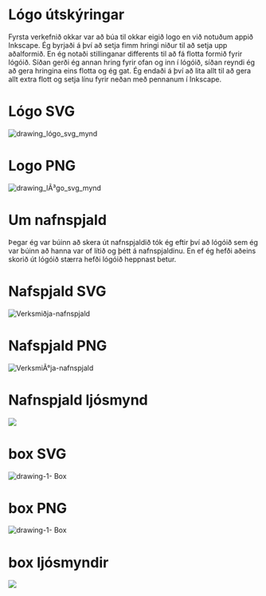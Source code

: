 # Lógo útskýringar
Fyrsta verkefnið okkar var að búa til okkar eigið logo en við notuðum appið Inkscape. Ég byrjaði á því að setja fimm hringi niður til að setja upp aðalformið. En ég notaði stillinganar differents til að fá flotta formið fyrir lógóið. Síðan gerði ég annan hring fyrir ofan og inn í lógóið, síðan reyndi ég að gera hringina eins flotta og ég gat. Ég endaði á því að lita allt til að gera allt extra flott og setja línu fyrir neðan með pennanum í Inkscape.

# Lógo SVG
![drawing_lógo_svg_mynd](https://user-images.githubusercontent.com/100711182/162006908-1ad0a6e5-9794-496e-a921-cf7c57a1c4c6.svg)

# Logo PNG
![drawing_lÃ³go_svg_mynd](https://user-images.githubusercontent.com/100711182/162003206-5d8f9fca-0e60-4fa9-8da1-191e07e65b9f.png)

# Um nafnspjald 
Þegar ég var búinn að skera út nafnspjaldið tók ég eftir því að lógóið sem ég var búinn að hanna var of lítið og þétt á nafnspjaldinu. En ef ég hefði aðeins skorið út lógóið stærra hefði lógóið heppnast betur.

# Nafspjald SVG
![Verksmiðja-nafnspjald](https://user-images.githubusercontent.com/100711182/162007053-31b0d9fc-97fc-4ae2-b263-084065241707.svg)

# Nafspjald PNG 
![VerksmiÃ°ja-nafnspjald](https://user-images.githubusercontent.com/100711182/162005095-8fc31828-35a2-4081-88f0-aa448338b44b.png)

# Nafnspjald ljósmynd
![](https://lh3.googleusercontent.com/2fybAEXv4G6Hp5V-YU8P1qJJ5e0kmGKsYsqYwCuG0XR7bQXwzRrNRRLWnn_5JRV1SScSneNYtm4q3L2paJeDW2CaO_-Jx6ClY4AtOB0OMDcfllh6lcEdXHXPw_VLENWtgj6uDb44J55_3vV3hpLjEVn6Dp-M6h8rLZkrvc5lSIHvTkx_xsb3E3O3rvWTIFMyr9YxMK0jDhuPHJDyBSDyTNGgong8ZZSwtNmXLkT3ZCvqoayehKEre9p-B0q57-WHZHhbbFlkMl56YZPT1rMHGMxMdK9iAiqR_YYpKbtKxKO57X-Kqfrs-hSvTYWHdVW9N_LJFs4kpfX1XRElNbgUNkOpp8lbWTUUQCL02jRJyTjNrMkib-9XwKqvY5c2WvQvU0F6NriTCgum3HD4EcbmR8Sk9FTNwoWT4Ql3-dHqYmz_3zo_crasXVVBzGxDmp3qijOOMcvejCpA4qmVT5-i7hF1T5RcGkrsLdf4O0UjV49qZBNUUttrlULIFfzAwdhIZ8Lel1bWw3ZGyX926_p1jiZ62pker4NkRGUrxmScYzLUc7syI5lDBXMkaT3t-Nn8KNaf5pvqcfS6lCmrBux0EB0ZJjL79aXArwAJDBwnTWvXNM-4derhu5yFqXBWyF6ZUd29xK1EC1QV1KFvFEcmS7PwWOTbtX0-LM1eUYgeikH28SfDruppQsKSZ4pI4Kj0K9PxB7tLVJEB2xUqBy2_ONBDWweBoTmLIyWhieORH0d8CLQzEo_rWgzitPQ=w1176-h780-no?authuser=0)

# box SVG
![drawing-1- Box](https://user-images.githubusercontent.com/100711182/162007140-d78d4c6b-72c6-4c47-9a43-d6e2a2a3c43e.svg)

# box PNG 
![drawing-1- Box](https://user-images.githubusercontent.com/100711182/162006092-dfa1e079-40b5-4538-9cda-3947df1a69c8.png)

# box ljósmyndir

![](https://lh3.googleusercontent.com/NAsy2jG1r1i7LzHo_7_zi3gyzJaypU1qPTcXKrRFJU5VEk6mYMfJ_LgGEw349zyEO93ulcPWcaTnkutHrzB-gdIud-K4kG-x8okoCD-XcnQksVrbWj9YScTI8BOgK9bpFd5R6P-24QF8wdS8yDe7GDt2NOjFTYg2pOopH7jFkmIfuun0L-CTfl0kTvszpmSL-pPWKF_AyqgSSPTVJxDH8QlKr1oup97BqdWOTGPrZX20Ki-06itDEXsvL63B48t9WrUpMiwNbPe4I2sBJqThMq_2b6WHUOb3kMWtvfNY3MVFM2jV8xqtpCtHtyMP1LSy9ulVwtsJGEgNOJTqwAgdP2PNFHAouv8rUR9bfDRDw0rO1FwE8heAxJaPb0j2gHxNwiuLgGyFQRsrFJeQUjqXMUO1EjbjMKDTs2xVqF2tUxp0If0IzUa9D1jUoj7iYrBubWXttX7RHkE8Rsk4OGay4zt8SAZSTbqSY1LkKZpGHtyskF99rpI7MM90hlIS5NamT56vkRjbakgQBwUk8aoo68jgD_q2TRWX6282kxBmCB6V-uVmtppyZUNJio-ZfjeYZNv0F9BC4EnWpsvUcksp1yWGh6msN9qT4liE43AooaVyONWC6uHWwaFOlnw-JouRv-2y4UkZZEGvqKTKgniE5bvu-6iLEk5InciFIu8oPR0Kt75KE6KFlc0sP3MIQnVv0So5rgoq_tFV8KeTs6M7LzMaJQkKnthjN043jdOoeTl54HueBDXHkpQ1Gts=w1451-h1860-no?authuser=0)

